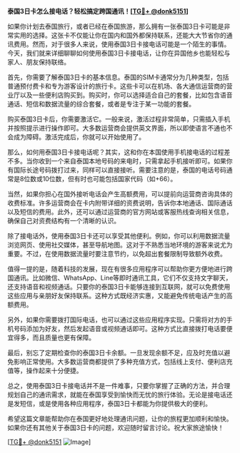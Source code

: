 **泰国3日卡怎么接电话？轻松搞定跨国通讯！[[TG💪+ @donk5151](https://t.me/s/donk5151)]**

如果你计划去泰国旅行，或者已经在泰国旅游，那么拥有一张泰国3日卡可能是非常实用的选择。这张卡不仅能让你在国内和国外都保持联系，还能大大节省你的通讯费用。然而，对于很多人来说，使用泰国3日卡接电话可能是一个陌生的事情。今天，我们就来详细聊聊如何使用泰国3日卡接电话，让你在异国他乡也能轻松与家人、朋友保持联络。

首先，你需要了解泰国3日卡的基本信息。泰国的SIM卡通常分为几种类型，包括普通预付费卡和专为游客设计的旅行卡。这些卡可以在机场、各大通信运营商的营业厅以及一些便利店购买到。购买时，你可以选择适合自己的套餐，比如包含语音通话、短信和数据流量的综合套餐，或者是专注于某一功能的套餐。

购买泰国3日卡后，你需要激活它。一般来说，激活过程非常简单，只需插入手机并按照提示进行操作即可。大多数运营商会提供英文界面，所以即使语言不通也不会成为障碍。激活完成后，你就可以开始使用了。

那么，如何用泰国3日卡接电话呢？其实，这和你在本国使用手机接电话的过程差不多。当你收到一个来自泰国本地号码的来电时，只需拿起手机接听即可。如果你有国际长途号码拨打过来，同样可以直接接听。需要注意的是，泰国的电话号码通常是8位数或10位数，但有时也可能包括国家代码（如+66）。

当然，如果你担心在国外接听电话会产生高额费用，可以提前向运营商咨询具体的收费标准。许多运营商会在卡内附带详细的资费说明，告诉你本地通话、国际通话以及短信的费用。此外，还可以通过运营商的官方网站或客服热线查询相关信息，确保自己对资费结构有一个清晰的认识。

除了接电话外，使用泰国3日卡还可以享受其他便利。例如，你可以利用数据流量浏览网页、使用社交媒体，甚至导航地图。这对于不熟悉当地环境的游客来说尤为重要。不过，在使用数据流量时要注意节约，以免超出套餐限制导致额外收费。

值得一提的是，随着科技的发展，现在有很多应用程序可以帮助你更方便地进行跨国通讯。比如微信、WhatsApp、Line等即时通讯工具，它们不仅支持文字聊天，还支持语音和视频通话。只要你的泰国3日卡能够连接到互联网，就可以免费使用这些应用与亲朋好友保持联系。这种方式既经济实惠，又能避免传统电话产生的高额费用。

另外，如果你需要拨打国际电话，也可以通过这些应用程序实现。只需将对方的手机号码添加为好友，然后发起语音或视频通话即可。这种方式比直接拨打电话要便宜得多，而且质量也更有保障。

最后，别忘了定期检查你的泰国3日卡余额。一旦发现余额不足，应及时充值以避免影响正常使用。大多数运营商都提供了多种充值方式，包括线上支付、便利店充值等，操作起来十分便捷。

总之，使用泰国3日卡接电话并不是一件难事，只要你掌握了正确的方法，并合理规划自己的通讯需求，就能在泰国享受到愉快而无忧的旅行体验。无论是接电话还是发短信，或是使用各种应用程序，泰国3日卡都能为你提供极大的便利。

希望这篇文章能帮助你在泰国更好地处理通讯问题，让你的旅程更加顺利和愉快。如果你还有其他关于泰国3日卡的问题，欢迎随时留言讨论。祝大家旅途愉快！

[[TG💪+ @donk5151](https://t.me/s/donk5151) ![Image](https://i.postimg.cc/rwNCRYN7/Snipaste-2025-04-30-17-27-05.png)]
